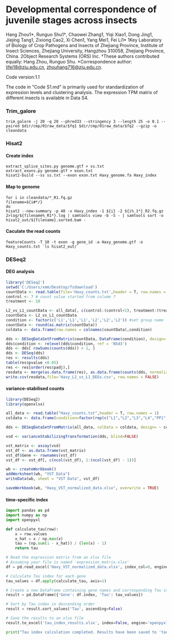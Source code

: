 # Developmental correspondence of juvenile stages across insects

Hang Zhou1*, Runguo Shu1†, Chaowei Zhang1, Yiqi Xiao1, Dong Jing1, Jiejing Tang1, Zixiong Cao2, Xi Chen1, Yang Mei1, Fei Li1*
1Key Laboratory of Biology of Crop Pathogens and Insects of Zhejiang Province, Institute of Insect Sciences, Zhejiang University, Hangzhou 310058, Zhejiang Province, China. 
2Object Research Systems (ORS) Inc. 
†These authors contributed equally: Hang Zhou, Runguo Shu. 
*Correspondence author: lifei18@zju.edu.cn, zhouhang716@zju.edu.cn.

Code version:1.1

The code in "Code S1.md" is primarily used for standardization of expression levels and clustering analysis. The expression TPM matrix of different insects is available in Data S4.

### Trim_galore
```shell
trim_galore -j 20 -q 20 --phred33 --stringency 3 --length 25 -e 0.1 --paired $dir/cmp/01raw_data/$fq1 $dir/cmp/01raw_data/$fq2 --gzip -o cleandata

```
### Hisat2
#### Create index
```shell
extract_splice_sites.py genome.gtf > ss.txt
extract_exons.py genome.gtf > exon.txt
hisat2-build --ss ss.txt --exon exon.txt Haxy_genome.fa Haxy_index

```
#### Map to genome
```shell
for i in cleandata/*_R1.fq.gz   
filename=${i#*/}
do
hisat2 --new-summary -p 40 -x Haxy_index -1 ${i} -2 ${i%_1*}_R2.fq.gz 2>log/${filename%_R1*}.log | samtools view -b -S - | samtools sort -o hisat2_out/${filename}.sorted.bam -

```
#### Caculate the read counts
```shell
featureCounts -T 10 -t exon -g gene_id -a Haxy_genome.gtf -o Haxy_counts.txt `ls hisat2_out/`
```
### DESeq2
#### DEG analysis
```r
library('DESeq2')
setwd('C:/Users/xmm/Desktop/fsdownload')
countData <- read.table(file='Haxy_counts.txt',header = T, row.names = 1) 
control <- 7 # count value started from colume 7
treatment <- 10

L2_vs_L1_countData <- all_data[, c(control:(control+2), treatment:(treatment+2))]
countData <- L2_vs_L1_countData
condition <- factor(c('L1','L1','L1','L2','L2','L2')) #set group name
countData <- round(as.matrix(countData)) 
coldata <- data.frame(row.names = colnames(countData),condition)

dds <- DESeqDataSetFromMatrix(countData, DataFrame(condition), design= ~ condition)
dds$condition <- relevel(dds$condition, ref = 'N5d3')
dds <- dds[ rowSums(counts(dds)) > 1, ]
dds <- DESeq(dds)
res <- results(dds)
table(res$pvalue <0.05)
res <- res[order(res$padj),]
resdata <- merge(as.data.frame(res), as.data.frame(counts(dds, normalized=TRUE)),by='row.names',sort=FALSE)
write.csv(resdata,file='Haxy_L2_vs_L1_DEGs.csv', row.names = FALSE)
```
#### variance-stabilised counts
```r
library(DESeq2)
library(openxlsx)

all_data <- read.table("Haxy_counts.txt",header = T, row.names = 1)
coldata <- data.frame(condition=factor(rep(c("L1","L2","L3","L4","PP1","PP2","PP3","PP4","P1","P2","P3"), each=3)))

dds <- DESeqDataSetFromMatrix(all_data, colData = coldata, design= ~ condition)

vsd <- varianceStabilizingTransformation(dds, blind=FALSE)

vst_matrix <- assay(vsd)
vst_df <- as.data.frame(vst_matrix)
vst_df$Gene <- rownames(vst_df)
vst_df <- vst_df[, c(ncol(vst_df), 1:(ncol(vst_df) - 1))]

wb <- createWorkbook()
addWorksheet(wb, "VST Data")
writeData(wb, sheet = "VST Data", vst_df)

saveWorkbook(wb, "Haxy_VST_normalized_data.xlsx", overwrite = TRUE)

```
#### time-specific index
```python
import pandas as pd
import numpy as np
import openpyxl

def calculate_tau(row):
    x = row.values
    x_hat = x / np.max(x)
    tau = (np.sum(1 - x_hat)) / (len(x) - 1)
    return tau

# Read the expression matrix from an xlsx file
# Assuming your file is named 'expression_matrix.xlsx'
df = pd.read_excel('Haxy_VST_normalized_data.xlsx', index_col=0, engine='openpyxl')

# Calculate Tau index for each gene
tau_values = df.apply(calculate_tau, axis=1)

# Create a new DataFrame containing gene names and corresponding Tau indices
result = pd.DataFrame({'Gene': df.index, 'Tau': tau_values})

# Sort by Tau index in descending order
result = result.sort_values('Tau', ascending=False)

# Save the results to an xlsx file
result.to_excel('tau_index_results.xlsx', index=False, engine='openpyxl')

print("Tau index calculation completed. Results have been saved to 'tau_index_results.xlsx'.")

```
